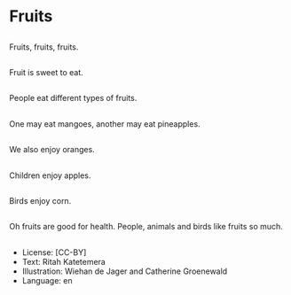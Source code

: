 # Fruits

##
Fruits, fruits, fruits.

##
Fruit is sweet to eat.

##
People eat different
types of fruits.

##
One may eat mangoes, another may eat pineapples.

##
We also enjoy oranges.

##
Children enjoy apples.

##
Birds enjoy corn.

##
Oh fruits are good for
health.
People, animals and
birds like fruits so
much.

##
* License: [CC-BY]
* Text: Ritah Katetemera
* Illustration: Wiehan de Jager and Catherine Groenewald
* Language: en
